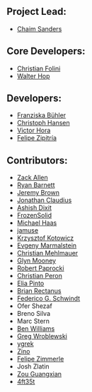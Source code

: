 ## Project Lead:

- [Chaim Sanders](https://github.com/csanders-git)

## Core Developers:

- [Christian Folini](https://github.com/dune73)
- [Walter Hop](https://github.com/lifeforms)

## Developers:

- [Franziska Bühler](https://github.com/franbuehler)
- [Christoph Hansen](https://github.com/emphazer)
- [Victor Hora](https://github.com/victorhora)
- [Felipe Zipitría](https://github.com/fzipi)

## Contributors:

- [Zack Allen](https://github.com/zmallen)
- [Ryan Barnett](https://github.com/rcbarnett)
- [Jeremy Brown](https://github.com/jwbrown77)
- [Jonathan Claudius](https://github.com/claudijd)
- [Ashish Dixit](https://github.com/tundal45)
- [FrozenSolid](https://github.com/frozenSolid)
- [Michael Haas](https://github.com/MichaelHaas)
- [jamuse](https://github.com/jamuse)
- [Krzysztof Kotowicz](https://github.com/koto)
- [Evgeny Marmalstein](https://github.com/shimshon70)
- [Christian Mehlmauer](https://github.com/FireFart)
- [Glyn Mooney](https://github.com/skidoosh)
- [Robert Paprocki](https://github.com/p0pr0ck5)
- [Christian Peron](https://github.com/csjperon)
- [Elia Pinto](https://github.com/yersinia)
- [Brian Rectanus](https://github.com/b1v1r)
- [Federico G. Schwindt](https://github.com/fgsch)
- Ofer Shezaf
- Breno Silva
- Marc Stern
- [Ben Williams](https://github.com/benwilliams)
- [Greg Wroblewski](https://github.com/gwroblew)
- [ygrek](https://github.com/ygrek)
- [Zino](https://github.com/zinoe)
- [Felipe Zimmerle](https://github.com/zimmerle)
- Josh Zlatin
- [Zou Guangxian](https://github.com/zouguangxian)
- [4ft35t](https://github.com/4ft35t)
